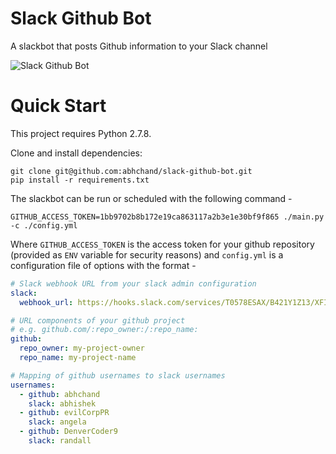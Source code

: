 # Slack Github Bot

A slackbot that posts Github information to your Slack channel

![Slack Github Bot](https://cloud.githubusercontent.com/assets/13787645/21373169/9a93211c-c6d1-11e6-89f0-1f2d4d3b1c46.png)

# Quick Start

This project requires Python 2.7.8.

Clone and install dependencies:

```
git clone git@github.com:abhchand/slack-github-bot.git
pip install -r requirements.txt
```

The slackbot can be run or scheduled with the following command -

```
GITHUB_ACCESS_TOKEN=1bb9702b8b172e19ca863117a2b3e1e30bf9f865 ./main.py -c ./config.yml
```

Where `GITHUB_ACCESS_TOKEN` is the access token for your github repository (provided as `ENV` variable for security reasons) and `config.yml` is a configuration file of options with the format -

``` yml
# Slack webhook URL from your slack admin configuration
slack:
  webhook_url: https://hooks.slack.com/services/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

# URL components of your github project
# e.g. github.com/:repo_owner:/:repo_name:
github:
  repo_owner: my-project-owner
  repo_name: my-project-name

# Mapping of github usernames to slack usernames
usernames:
  - github: abhchand
    slack: abhishek
  - github: evilCorpPR
    slack: angela
  - github: DenverCoder9
    slack: randall

```
